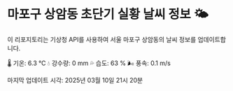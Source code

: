 
# 마포구 상암동 초단기 실황 날씨 정보 🌤️

이 리포지토리는 기상청 API를 사용하여 서울 마포구 상암동의 날씨 정보를 업데이트합니다. 

🌡️ 기온: 6.3 ℃
💧 강수량: 0 mm
💦 습도: 63 %
🌬️ 풍속: 0.1 m/s

마지막 업데이트 시각: 2025년 03월 10일 21시 20분    
